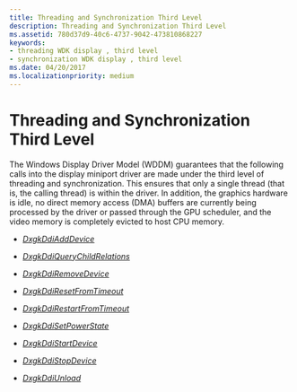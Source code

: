 ```yaml
---
title: Threading and Synchronization Third Level
description: Threading and Synchronization Third Level
ms.assetid: 780d37d9-40c6-4737-9042-473810868227
keywords:
- threading WDK display , third level
- synchronization WDK display , third level
ms.date: 04/20/2017
ms.localizationpriority: medium
---
```


# Threading and Synchronization Third Level


The Windows Display Driver Model (WDDM) guarantees that the following calls into the display miniport driver are made under the third level of threading and synchronization. This ensures that only a single thread (that is, the calling thread) is within the driver. In addition, the graphics hardware is idle, no direct memory access (DMA) buffers are currently being processed by the driver or passed through the GPU scheduler, and the video memory is completely evicted to host CPU memory.

-   [*DxgkDdiAddDevice*](https://msdn.microsoft.com/library/windows/hardware/ff559586)

-   [*DxgkDdiQueryChildRelations*](https://msdn.microsoft.com/library/windows/hardware/ff559750)

-   [*DxgkDdiRemoveDevice*](https://msdn.microsoft.com/library/windows/hardware/ff559789)

-   [*DxgkDdiResetFromTimeout*](https://msdn.microsoft.com/library/windows/hardware/ff559815)

-   [*DxgkDdiRestartFromTimeout*](https://msdn.microsoft.com/library/windows/hardware/ff559820)

-   [*DxgkDdiSetPowerState*](https://msdn.microsoft.com/library/windows/hardware/ff560764)

-   [*DxgkDdiStartDevice*](https://msdn.microsoft.com/library/windows/hardware/ff560775)

-   [*DxgkDdiStopDevice*](https://msdn.microsoft.com/library/windows/hardware/ff560781)

-   [*DxgkDdiUnload*](https://msdn.microsoft.com/library/windows/hardware/ff560801)

 

 





